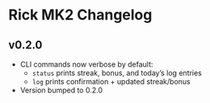 # Rick MK2 Changelog

## v0.2.0
- CLI commands now verbose by default:
  - `status` prints streak, bonus, and today’s log entries
  - `log` prints confirmation + updated streak/bonus
- Version bumped to 0.2.0
